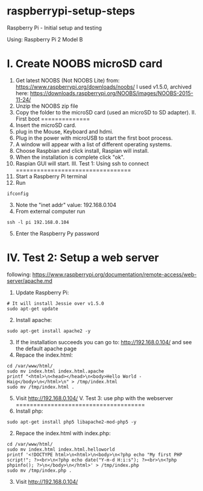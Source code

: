 # raspberrypi-setup-steps
Raspberry Pi  - Initial setup and testing

Using: Raspberry Pi 2 Model B

I. Create NOOBS microSD card
============================
   1. Get latest NOOBS (Not NOOBS Lite) from: https://www.raspberrypi.org/downloads/noobs/
      I used v1.5.0, archived here: https://downloads.raspberrypi.org/NOOBS/images/NOOBS-2015-11-24/
   2. Unzip the NOOBS zip file
   3. Copy the folder to the microSD card (used an microSD to SD adapter).
II. First boot
==============
   1. Insert the microSD card.
   2. plug in the Mouse, Keyboard and hdmi.
   3. Plug in the power with microUSB to start the first boot process.
   4. A window will appear with a list of different operating systems.
   5. Choose Raspbian and click install, Raspian will install.
   6. When the installation is complete click "ok".
   7. Raspian GUI will start.
III. Test 1: Using ssh to connect
=================================
   1. Start a Raspberry Pi terminal
   2. Run
```
ifconfig
```
   3. Note the "inet addr" value: 192.168.0.104
   4. From external computer run 
```
ssh -l pi 192.168.0.104
```
   5. Enter the Raspberry Py password

IV. Test 2: Setup a web server
==============================
following: https://www.raspberrypi.org/documentation/remote-access/web-server/apache.md
   1. Update Raspberry Pi:
```
# It will install Jessie over v1.5.0
sudo apt-get update 
```
   2. Install apache:
```
sudo apt-get install apache2 -y
```
   3. If the installation succeeds you can go to: http://192.168.0.104/ and see the default apache page
   4. Repace the index.html: 
```
cd /var/www/html/
sudo mv index.html index.html.apache
printf "<html>\n<head></head>\n<body>Hello World - Haig</body>\n</html>\n" > /tmp/index.html
sudo mv /tmp/index.html .
```
   5. Visit http://192.168.0.104/
V. Test 3: use php with the webserver
=====================================
   1. Install php:
```
sudo apt-get install php5 libapache2-mod-php5 -y
```
   2. Repace the index.html with index.php:
```
cd /var/www/html/
sudo mv index.html index.html.helloworld
printf '<!DOCTYPE html>\n<html>\n<body>\n<?php echo "My first PHP script!"; ?><br>\n<?php echo date("Y-m-d H:i:s"); ?><br>\n<?php phpinfo(); ?>\n</body>\n</html>' > /tmp/index.php
sudo mv /tmp/index.php .
```
   3. Visit http://192.168.0.104/
